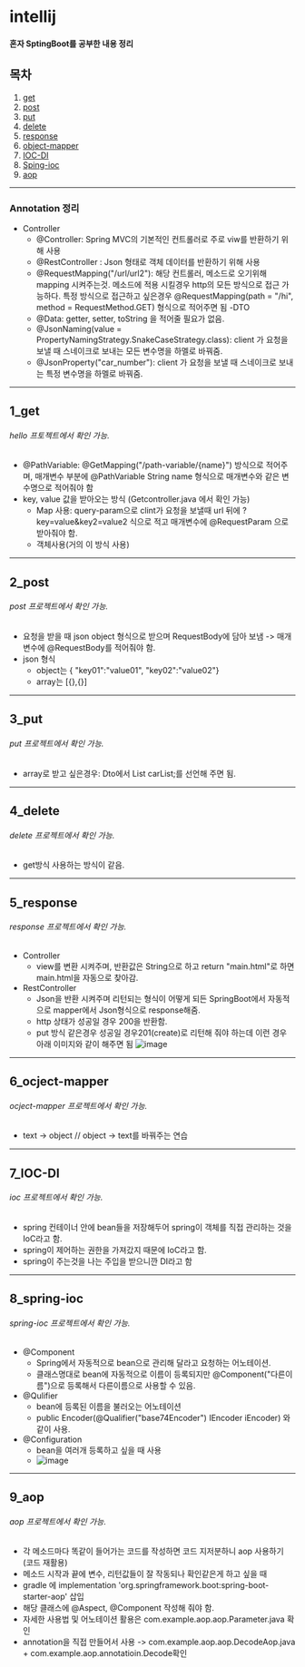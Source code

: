 # intellij
#### 혼자 SptingBoot를 공부한 내용 정리

## 목차
1. [get](#1_get)
2. [post](#2_post)
3. [put](#3_put)
4. [delete](#4_delete)
5. [response](#5_response)
6. [object-mapper](#6_ocject-mapper)
7. [IOC-DI](#7_IOC-DI)
8. [Sping-ioc](#8_spring-ioc)
9. [aop](#9_aop)
---
### Annotation 정리
- Controller
  - @Controller: Spring MVC의 기본적인 컨트롤러로 주로 viw를 반환하기 위해 사용
  - @RestController : Json 형태로 객체 데이터를 반환하기 위해 사용
  - @RequestMapping("/url/url2"): 해당 컨트롤러, 메소드로 오기위해 mapping 시켜주는것. 메소드에 적용 시킬경우 http의 모든 방식으로 접근 가능하다. 특정 방식으로 접근하고 싶은경우 @RequestMapping(path = "/hi", method = RequestMethod.GET) 형식으로 적어주면 됨
-DTO
  - @Data: getter, setter, toString 을 적어줄 필요가 없음.
  - @JsonNaming(value = PropertyNamingStrategy.SnakeCaseStrategy.class): client 가 요청을 보낼 때 스네이크로 보내는 모든 변수명을 하멜로 바꿔줌.
  - @JsonProperty("car_number"): client 가 요청을 보낼 때 스네이크로 보내는 특정 변수명을 하멜로 바꿔줌.
---
## 1_get
###### hello 프토젝트에서 확인 가능.
- @PathVariable: @GetMapping("/path-variable/{name}") 방식으로 적어주며, 매개변수 부분에 @PathVariable String name 형식으로 매개변수와 같은 변수명으로 적어줘야 함
- key, value 값을 받아오는 방식 (Getcontroller.java 에서 확인 가능)
  - Map 사용: query-param으로 clint가 요청을 보낼때 url 뒤에 ?key=value&key2=value2 식으로 적고 매개변수에 @RequestParam 으로 받아줘야 함.
  - 객체사용(거의 이 방식 사용)
  
---
## 2_post
###### post 프로젝트에서 확인 가능.

- 요청을 받을 때 json object 형식으로 받으며 RequestBody에 담아 보냄 -> 매개변수에 @RequestBody를 적어줘야 함.
- json 형식
  - object는 { "key01":"value01", "key02":"value02"}
  - array는 [{},{}]
  
---
## 3_put
###### put 프로젝트에서 확인 가능.
- array로 받고 싶은경우: Dto에서 List<CarDto> carList;를 선언해 주면 됨.

---
## 4_delete
###### delete 프로젝트에서 확인 가능.
- get방식 사용하는 방식이 같음.

---
## 5_response
###### response 프로젝트에서 확인 가능.
- Controller
  - view를 변환 시켜주며, 반환값은 String으로 하고 return "main.html"로 하면 main.html을 자동으로 찾아감.
- RestController
  - Json을 반환 시켜주며 리턴되는 형식이 어떻게 되든 SpringBoot에서 자동적으로 mapper에서 Json형식으로 response해줌.
  - http 상태가 성공일 경우 200을 반환함.
  - put 방식 같은경우 성공일 경우201(create)로 리턴해 줘야 하는데 이런 경우 아래 이미지와 같이 해주면 됨 ![image](https://user-images.githubusercontent.com/82923905/197134438-fc6a469a-a16a-4830-8230-983406447502.png)

---
## 6_ocject-mapper
###### ocject-mapper 프로젝트에서 확인 가능.
- text -> object // object -> text를 바꿔주는 연습

---
## 7_IOC-DI
###### ioc 프로젝트에서 확인 가능.
- spring 컨테이너 안에 bean들을 저장해두어 spring이 객체를 직접 관리하는 것을 IoC라고 함.
- spring이 제어하는 권한을 가져갔지 때문에 IoC라고 함.
- spring이 주는것을 나는 주입을 받으니깐 DI라고 함

---
## 8_spring-ioc
###### spring-ioc 프로젝트에서 확인 가능.
- @Component
  - Spring에서 자동적으로 bean으로 관리해 달라고 요청하는 어노테이션. 
  - 클래스명대로 bean에 자동적으로 이름이 등록되지만 @Component("다른이름")으로 등록해서 다른이름으로 사용할 수 있음.
- @Qulifier
  - bean에 등록된 이름을 불러오는 어노테이션
  - public Encoder(@Qualifier("base74Encoder") IEncoder iEncoder) 와 같이 사용.
- @Configuration
  - bean을 여러개 등록하고 싶을 때 사용
  - ![image](https://user-images.githubusercontent.com/82923905/198556761-0505db5c-f516-4b23-971a-fb20126ee449.png)

---
## 9_aop
###### aop 프로젝트에서 확인 가능.
- 각 메소드마다 똑같이 들어가는 코드를 작성하면 코드 지저분하니 aop 사용하기 (코드 재활용)
- 메소드 시작과 끝에 변수, 리턴값들이 잘 작동되나 확인같은게 하고 싶을 때
- gradle 에 implementation 'org.springframework.boot:spring-boot-starter-aop' 삽입
- 해당 클래스에 @Aspect, @Component 작성해 줘야 함.
- 자세한 사용법 및 어노테이션 활용은 com.example.aop.aop.Parameter.java 확인
- annotation을 직접 만들어서 사용 -> com.example.aop.aop.DecodeAop.java + com.example.aop.annotatioin.Decode확인 
